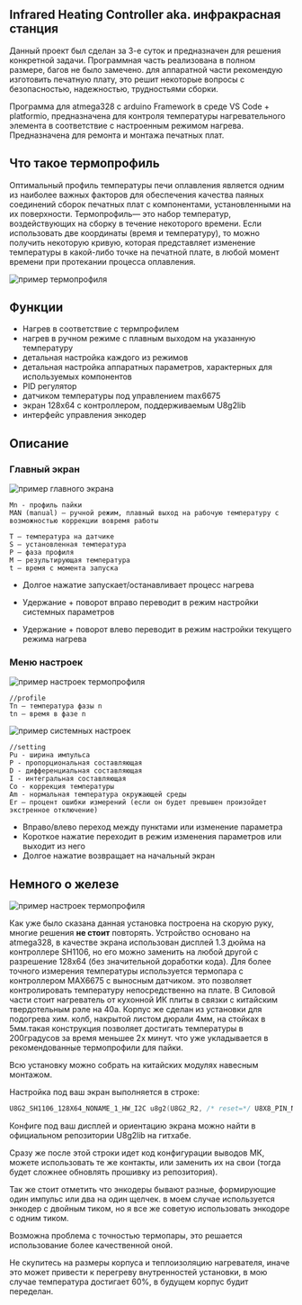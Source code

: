 Infrared Heating Controller  aka.  инфракрасная станция
--------

Данный проект был сделан за 3-е суток и предназначен для решения конкретной задачи. Программная часть реализована в полном размере, багов не было замечено. для аппаратной части рекомендую изготовить печатную плату, это решит некоторые вопросы с безопасностью, надежностью, трудностьями сборки. 

Программа для atmega328 с arduino Framework в среде VS Code + platformio, предназначена для контроля температуры нагревательного элемента в соответствие с настроенным режимом нагрева. Предназначена для ремонта и монтажа печатных плат.

## Что такое термопрофиль

Оптимальный профиль температуры печи оплавления является одним из наиболее важных факторов для обеспечения качества паяных соединений сборок печатных плат с компонентами, установленными на их поверхности. Термопрофиль— это набор температур, воздействующих на сборку в течение некоторого времени. Если использовать две координаты (время и температуру), то можно получить некоторую кривую, которая представляет изменение температуры в какой-либо точке на печатной плате, в любой момент времени при протекании процесса оплавления.


![пример термопрофиля](https://github.com/MuratovAS/ihc/blob/master/DOC/thermal_profile.jpg)



Функции
-------- 
- Нагрев в соответствие с термпрофилем
- нагрев в ручном режиме с плавным выходом на указанную температуру
- детальная настройка каждого из режимов
- детальная настройка аппаратных параметров, характерных для используемых компонентов
- PID регулятор
- датчиком температуры под управлением max6675
- экран 128х64 с контроллером, поддерживаемым U8g2lib
- интерфейс управления энкодер

Описание 
--------

### Главный экран
![пример главного экрана](https://github.com/MuratovAS/ihc/blob/master/DOC/hot.jpg)

	Mn - профиль пайки 
	MAN (manual) – ручной режим, плавный выход на рабочую температуру с возможностью коррекции вовремя работы
	  
	T – температура на датчике
	S – установленная температура
	P – фаза профиля
	M – результирующая температура
	t – время с момента запуска 

  - Долгое нажатие запускает/останавливает процесс нагрева

  - Удержание + поворот вправо переводит в режим настройки системных параметров

  - Удержание + поворот влево переводит в режим настройки текущего режима нагрева

    
### Меню настроек

![пример настроек термопрофиля](https://github.com/MuratovAS/ihc/blob/master/DOC/conf.jpg)
	

	//profile
	Tn – температура фазы n
	tn – время в фазе n

![пример системных настроек](https://github.com/MuratovAS/ihc/blob/master/DOC/set.jpg)
	

	//setting
	Pu - ширина импульса
	P - пропорциональная составляющая 
	D - дифференциальная составляющая 
	I - интегральная составляющая
	Co - коррекция температуры 
	Am - нормальная температура окружающей среды 
	Er – процент ошибки измерений (если он будет превышен произойдет экстренное отключение) 

  - Вправо/влево переход между пунктами или изменение параметра
  - Короткое нажатие переходит в режим изменения параметров или выходит из него
  - Долгое нажатие возвращает на начальный экран

## Немного о железе

![пример настроек термопрофиля](https://github.com/MuratovAS/ihc/blob/master/DOC/hard.jpg)

Как уже было сказана данная установка построена на скорую руку, многие решения **не стоит** повторять. Устройство основано на atmega328, в качестве экрана использован дисплей 1.3 дюйма на контроллере SH1106, но его можно заменить на любой другой с разрешение 128х64 (без значительной доработки кода). Для более точного измерения температуры используется термопара с контроллером MAX6675 с выносным датчиком. это позволяет контролировать температуру непосредственно на плате. В Силовой части стоит нагреватель от кухонной ИК плиты в связки с китайским твердотельным рэле на 40а. Корпус же сделан из установки для подогрева хим. колб, накрытой листом дюрали 4мм, на стойках в 5мм.такая конструкция позволяет достигать температуры в 200градусов за время меньшее 2х минут. что уже укладывается в рекомендованные термопрофили для пайки. 

Всю установку можно собрать на китайских модулях навесным монтажом.

Настройка под ваш экран выполняется в строке: 

~~~ c
U8G2_SH1106_128X64_NONAME_1_HW_I2C u8g2(U8G2_R2, /* reset=*/ U8X8_PIN_NONE, /* clock=*/ 16, /* data=*/ 17);
~~~

Конфиге под ваш дисплей и ориентацию экрана можно найти в официальном репозитории U8g2lib на гитхабе.

Сразу же после этой строки идет код конфигурации выводов МК, можете использовать те же контакты, или заменить их на свои (тогда будет сложнее обновлять прошивку из репозитория).

Так же стоит отметить что энкодеры бывают разные, формирующие один импульс или два на один щелчек. в моем случае используется энкодер с двойным тиком, но я все же советую использовать энкодоре с одним тиком.

Возможна проблема с точностью термопары, это решается использование более качественной оной.   

Не скупитесь на размеры корпуса и теплоизоляцию
нагревателя, иначе это может привести к перегреву внутренностей установки, в мою случае температура достигает 60%, в будущем корпус будит переделан.

